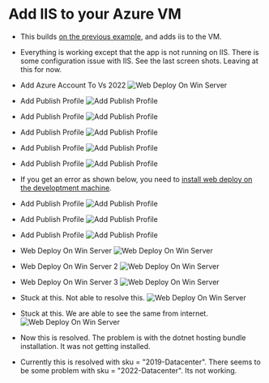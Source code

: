 # Add IIS to your Azure VM

- This builds [on the previous example](https://github.com/AvtsVivek/Az204WthTerraform/tree/main/src/500100-simple-web-app-to-azure-vm), and adds iis to the VM.

- Everything is working except that the app is not running on IIS. There is some configuration issue with IIS. See the last screen shots. Leaving at this for now.

- Add Azure Account To Vs 2022 
![Web Deploy On Win Server](./Images/AddedAzureAccountToVs2022.jpg)

- Add Publish Profile 
![Add Publish Profile](./Images/AddPublishProfile.jpg)

- Add Publish Profile 
![Add Publish Profile](./Images/AddPublishProfile2.jpg)

- Add Publish Profile 
![Add Publish Profile](./Images/AddPublishProfile3.jpg)

- Add Publish Profile 
![Add Publish Profile](./Images/AddPublishProfile4.jpg)

- Add Publish Profile 
![Add Publish Profile](./Images/AddPublishProfile5_1.jpg)

- If you get an error as shown below, you need to [install web deploy on the developtment machine](https://download.visualstudio.microsoft.com/download/pr/e1828da1-907a-46fe-a3cf-f3b9ea1c485c/035860f3c0d2bab0458e634685648385/webdeploy_amd64_en-us.msi). 

- Add Publish Profile 
![Add Publish Profile](./Images/AddPublishProfile5_2.jpg)

- Add Publish Profile 
![Add Publish Profile](./Images/AddPublishProfile6.jpg)

- Add Publish Profile 
![Add Publish Profile](./Images/AddPublishProfile7.jpg)

- Web Deploy On Win Server 
![Web Deploy On Win Server](./Images/WebDeployOnWinServer.jpg)

- Web Deploy On Win Server 2
![Web Deploy On Win Server](./Images/WebDeployOnWinServer2.jpg)

- Web Deploy On Win Server 3
![Web Deploy On Win Server](./Images/WebDeployOnWinServer3.jpg)

- Stuck at this. Not able to resolve this.
![Web Deploy On Win Server](./Images/WebDeployOnWinServer4.jpg)

- Stuck at this. We are able to see the same from internet.  
![Web Deploy On Win Server](./Images/WebDeployOnWinServer5.jpg)

- Now this is resolved. The problem is with the dotnet hosting bundle installation. It was not getting installed.
  
- Currently this is resolved with sku = "2019-Datacenter". There seems to be some problem with sku = "2022-Datacenter". Its not working.





